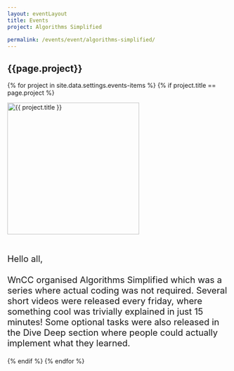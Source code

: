 ```yaml
---
layout: eventLayout
title: Events
project: Algorithms Simplified
    
permalink: /events/event/algorithms-simplified/
---
```


<h2 class="display1 m-3 p-3 text-center">{{page.project}}</h2>

{% for project in site.data.settings.events-items %}
{% if project.title == page.project %}
<div>
    <img src="{{ site.baseurl }}/{{ project.image }}"  width = "300" height="300" alt="{{ project.title }}" class="border rounded img-soc">
</div>

<div>
    <p class="display3" style = "font-size:20px;" >
        <br>
        Hello all,
<br><br>
WnCC organised Algorithms Simplified which was a series where actual coding was not required. Several short videos were released every friday, where something cool was trivially explained in just 15 minutes! Some optional tasks were also released in the Dive Deep section where people could actually implement what they learned. 
    </p>
</div>
{% endif %}
{% endfor %}
